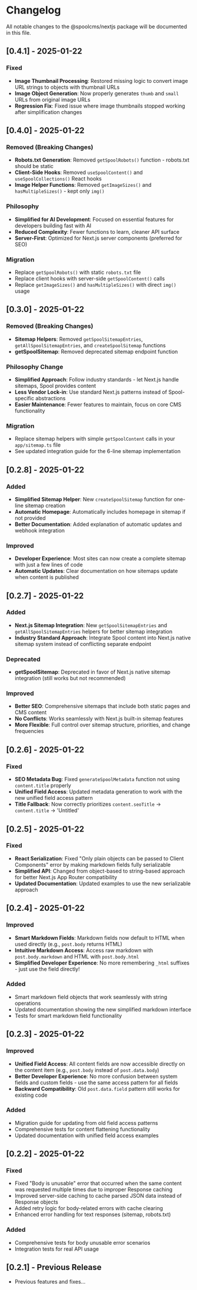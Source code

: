 # Changelog

All notable changes to the @spoolcms/nextjs package will be documented in this file.

## [0.4.1] - 2025-01-22

### Fixed
- **Image Thumbnail Processing**: Restored missing logic to convert image URL strings to objects with thumbnail URLs
- **Image Object Generation**: Now properly generates `thumb` and `small` URLs from original image URLs
- **Regression Fix**: Fixed issue where image thumbnails stopped working after simplification changes

## [0.4.0] - 2025-01-22

### Removed (Breaking Changes)
- **Robots.txt Generation**: Removed `getSpoolRobots()` function - robots.txt should be static
- **Client-Side Hooks**: Removed `useSpoolContent()` and `useSpoolCollections()` React hooks
- **Image Helper Functions**: Removed `getImageSizes()` and `hasMultipleSizes()` - kept only `img()`

### Philosophy
- **Simplified for AI Development**: Focused on essential features for developers building fast with AI
- **Reduced Complexity**: Fewer functions to learn, cleaner API surface
- **Server-First**: Optimized for Next.js server components (preferred for SEO)

### Migration
- Replace `getSpoolRobots()` with static `robots.txt` file
- Replace client hooks with server-side `getSpoolContent()` calls
- Replace `getImageSizes()` and `hasMultipleSizes()` with direct `img()` usage

## [0.3.0] - 2025-01-22

### Removed (Breaking Changes)
- **Sitemap Helpers**: Removed `getSpoolSitemapEntries`, `getAllSpoolSitemapEntries`, and `createSpoolSitemap` functions
- **getSpoolSitemap**: Removed deprecated sitemap endpoint function

### Philosophy Change
- **Simplified Approach**: Follow industry standards - let Next.js handle sitemaps, Spool provides content
- **Less Vendor Lock-in**: Use standard Next.js patterns instead of Spool-specific abstractions
- **Easier Maintenance**: Fewer features to maintain, focus on core CMS functionality

### Migration
- Replace sitemap helpers with simple `getSpoolContent` calls in your `app/sitemap.ts` file
- See updated integration guide for the 6-line sitemap implementation

## [0.2.8] - 2025-01-22

### Added
- **Simplified Sitemap Helper**: New `createSpoolSitemap` function for one-line sitemap creation
- **Automatic Homepage**: Automatically includes homepage in sitemap if not provided
- **Better Documentation**: Added explanation of automatic updates and webhook integration

### Improved
- **Developer Experience**: Most sites can now create a complete sitemap with just a few lines of code
- **Automatic Updates**: Clear documentation on how sitemaps update when content is published

## [0.2.7] - 2025-01-22

### Added
- **Next.js Sitemap Integration**: New `getSpoolSitemapEntries` and `getAllSpoolSitemapEntries` helpers for better sitemap integration
- **Industry Standard Approach**: Integrate Spool content into Next.js native sitemap system instead of conflicting separate endpoint

### Deprecated
- **getSpoolSitemap**: Deprecated in favor of Next.js native sitemap integration (still works but not recommended)

### Improved
- **Better SEO**: Comprehensive sitemaps that include both static pages and CMS content
- **No Conflicts**: Works seamlessly with Next.js built-in sitemap features
- **More Flexible**: Full control over sitemap structure, priorities, and change frequencies

## [0.2.6] - 2025-01-22

### Fixed
- **SEO Metadata Bug**: Fixed `generateSpoolMetadata` function not using `content.title` properly
- **Unified Field Access**: Updated metadata generation to work with the new unified field access pattern
- **Title Fallback**: Now correctly prioritizes `content.seoTitle` → `content.title` → 'Untitled'

## [0.2.5] - 2025-01-22

### Fixed
- **React Serialization**: Fixed "Only plain objects can be passed to Client Components" error by making markdown fields fully serializable
- **Simplified API**: Changed from object-based to string-based approach for better Next.js App Router compatibility
- **Updated Documentation**: Updated examples to use the new serializable approach

## [0.2.4] - 2025-01-22

### Improved
- **Smart Markdown Fields**: Markdown fields now default to HTML when used directly (e.g., `post.body` returns HTML)
- **Intuitive Markdown Access**: Access raw markdown with `post.body.markdown` and HTML with `post.body.html`
- **Simplified Developer Experience**: No more remembering `_html` suffixes - just use the field directly!

### Added
- Smart markdown field objects that work seamlessly with string operations
- Updated documentation showing the new simplified markdown interface
- Tests for smart markdown field functionality

## [0.2.3] - 2025-01-22

### Improved
- **Unified Field Access**: All content fields are now accessible directly on the content item (e.g., `post.body` instead of `post.data.body`)
- **Better Developer Experience**: No more confusion between system fields and custom fields - use the same access pattern for all fields
- **Backward Compatibility**: Old `post.data.field` pattern still works for existing code

### Added
- Migration guide for updating from old field access patterns
- Comprehensive tests for content flattening functionality
- Updated documentation with unified field access examples

## [0.2.2] - 2025-01-22

### Fixed
- Fixed "Body is unusable" error that occurred when the same content was requested multiple times due to improper Response caching
- Improved server-side caching to cache parsed JSON data instead of Response objects
- Added retry logic for body-related errors with cache clearing
- Enhanced error handling for text responses (sitemap, robots.txt)

### Added
- Comprehensive tests for body unusable error scenarios
- Integration tests for real API usage

## [0.2.1] - Previous Release
- Previous features and fixes...
